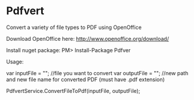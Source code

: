# Pdfvert
Convert a variety of file types to PDF using OpenOffice

Download OpenOffice here:
http://www.openoffice.org/download/

Install nuget package:
PM> Install-Package Pdfver

Usage:

var inputFile = ""; //file you want to convert
var outputFile = ""; //new path and new file name for converted PDF (must have .pdf extension)

PdfvertService.ConvertFileToPdf(inputFile, outputFile);

